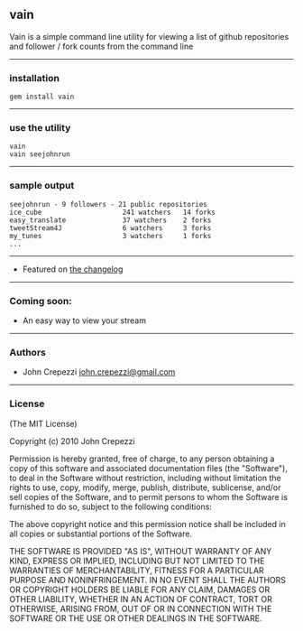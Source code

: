 ## vain

Vain is a simple command line utility for viewing a list of github repositories and follower / fork counts from the command line

---

### installation

    gem install vain

---

### use the utility

    vain
    vain seejohnrun

---

### sample output

    seejohnrun - 9 followers - 21 public repositories
    ice_cube                    241 watchers   14 forks         
    easy_translate              37 watchers    2 forks          
    tweetStream4J               6 watchers     3 forks          
    my_tunes                    3 watchers     1 forks          
    ...

---

* Featured on [the changelog](http://thechangelog.com/post/2903183012/vain-check-github-watchers-forks-from-the-command-line)

---

### Coming soon:

* An easy way to view your stream

---

### Authors

* John Crepezzi <john.crepezzi@gmail.com>

---

### License

(The MIT License)

Copyright (c) 2010 John Crepezzi

Permission is hereby granted, free of charge, to any person obtaining a copy of this software and associated documentation files (the "Software"), to deal in the Software without restriction, including without limitation the rights to use, copy, modify, merge, publish, distribute, sublicense, and/or sell copies of the Software, and to permit persons to whom the Software is furnished to do so, subject to the following conditions:

The above copyright notice and this permission notice shall be included in all copies or substantial portions of the Software.

THE SOFTWARE IS PROVIDED "AS IS", WITHOUT WARRANTY OF ANY KIND, EXPRESS OR IMPLIED, INCLUDING BUT NOT LIMITED TO THE WARRANTIES OF MERCHANTABILITY, FITNESS FOR A PARTICULAR PURPOSE AND NONINFRINGEMENT. IN NO EVENT SHALL THE AUTHORS OR COPYRIGHT HOLDERS BE LIABLE FOR ANY CLAIM, DAMAGES OR OTHER LIABILITY, WHETHER IN AN ACTION OF CONTRACT, TORT OR OTHERWISE, ARISING FROM, OUT OF OR IN CONNECTION WITH THE SOFTWARE OR THE USE OR OTHER DEALINGS IN THE SOFTWARE.
